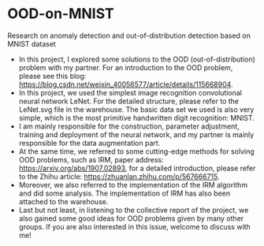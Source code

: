 # OOD-on-MNIST
Research on anomaly detection and out-of-distribution detection based on MNIST dataset

- In this project, I explored some solutions to the OOD (out-of-distribution) problem with my partner. For an introduction to the OOD problem, please see this blog: https://blog.csdn.net/weixin_40056577/article/details/115668904.
- In this project, we used the simplest image recognition convolutional neural network LeNet. For the detailed structure, please refer to the LeNet.svg file in the warehouse. The basic data set we used is also very simple, which is the most primitive handwritten digit recognition: MNIST.
- I am mainly responsible for the construction, parameter adjustment, training and deployment of the neural network, and my partner is mainly responsible for the data augmentation part.
- At the same time, we referred to some cutting-edge methods for solving OOD problems, such as IRM, paper address: https://arxiv.org/abs/1907.02893, for a detailed introduction, please refer to the Zhihu article: https://zhuanlan.zhihu.com/p/567666715.
- Moreover, we also referred to the implementation of the IRM algorithm and did some analysis. The implementation of IRM has also been attached to the warehouse.
- Last but not least, in listening to the collective report of the project, we also gained some good ideas for OOD problems given by many other groups. If you are also interested in this issue, welcome to discuss with me!
